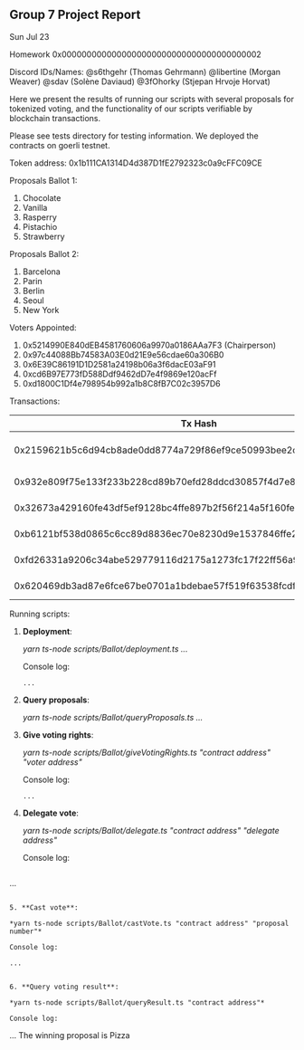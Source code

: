 ## Group 7 Project Report

Sun Jul 23

Homework 0x0000000000000000000000000000000000000002

Discord IDs/Names: @s6thgehr (Thomas Gehrmann) @libertine (Morgan Weaver) @sdav (Solène Daviaud) @3fOhorky (Stjepan Hrvoje Horvat)

Here we present the results of running our scripts with several proposals for tokenized voting, and the functionality of our scripts verifiable by blockchain transactions.

Please see tests directory for testing information. We deployed the contracts on goerli testnet.

Token address: 0x1b111CA1314D4d387D1fE2792323c0a9cFFC09CE

Proposals Ballot 1: 

1. Chocolate
2. Vanilla
3. Rasperry
4. Pistachio
5. Strawberry

Proposals Ballot 2:

1. Barcelona
2. Parin
3. Berlin
4. Seoul
5. New York

Voters Appointed:

1. 0x5214990E840dEB4581760606a9970a0186AAa7F3 (Chairperson)
2. 0x97c44088Bb74583A03E0d21E9e56cdae60a306B0
3. 0x6E39C86191D1D2581a24198b06a3f6dacE03aF91
4. 0xcd6B97E773fD588Ddf9462dD7e4f9869e120acFf
5. 0xd1800C1Df4e798954b992a1b8C8fB7C02c3957D6

Transactions:

| Tx Hash                                                            | From                                       | To  | Action            | Notes             |
| ------------------------------------------------------------------ | ------------------------------------------ | --- | ----------------- | ----------------- |
| 0x2159621b5c6d94cb8ade0dd8774a729f86ef9ce50993bee2c00e8e8f55ef52fe | 0x5214990e840deb4581760606a9970a0186aaa7f3 | 0x1b111ca1314d4d387d1fe2792323c0a9cffc09ce | run tokenDeployment.ts | Token Contract Creation |
| 0x932e809f75e133f233b228cd89b70efd28ddcd30857f4d7e8fcd06411b2889f5 | 0x5214990e840deb4581760606a9970a0186aaa7f3 | 0x1b111ca1314d4d387d1fe2792323c0a9cffc09ce | run mint.ts | Mint Token |
| 0x32673a429160fe43df5ef9128bc4ffe897b2f56f214a5f160fec6eaf78bdc96c | 0x5214990e840deb4581760606a9970a0186aaa7f3 | 0x1b111ca1314d4d387d1fe2792323c0a9cffc09ce | run mint.ts | Mint Token |
| 0xb6121bf538d0865c6cc89d8836ec70e8230d9e1537846ffe290dc32133b0552b | 0x5214990e840deb4581760606a9970a0186aaa7f3 | 0x1b111ca1314d4d387d1fe2792323c0a9cffc09ce | run mint.ts | Mint Token |
| 0xfd26331a9206c34abe529779116d2175a1273fc17f22ff56a90246a36b7ad3a3 | 0x5214990e840deb4581760606a9970a0186aaa7f3 | 0x1b111ca1314d4d387d1fe2792323c0a9cffc09ce | run mint.ts | Mint Token |
| 0x620469db3ad87e6fce67be0701a1bdebae57f519f63538fcdf8296e32100abc8 | 0x5214990e840deb4581760606a9970a0186aaa7f3 | 0x1b111ca1314d4d387d1fe2792323c0a9cffc09ce | run mint.ts | Mint Token |


Running scripts:

1. **Deployment**:

   *yarn ts-node scripts/Ballot/deployment.ts ...*
   
   Console log:
   ```
   ...
   ```
   
2. **Query proposals**:

   *yarn ts-node scripts/Ballot/queryProposals.ts ...*
   

3. **Give voting rights**:

   *yarn ts-node scripts/Ballot/giveVotingRights.ts "contract address" "voter address"*
   
   Console log:
   ```
   ...
   ```
   
4. **Delegate vote**:

   *yarn ts-node scripts/Ballot/delegate.ts "contract address" "delegate address"*
   
   Console log:
   ```
  ...
   ```
   
5. **Cast vote**:

   *yarn ts-node scripts/Ballot/castVote.ts "contract address" "proposal number"*
   
   Console log:
   ```
    ... 
   ```
   
6. **Query voting result**:

   *yarn ts-node scripts/Ballot/queryResult.ts "contract address"*
   
   Console log:
   ```
   ...
   The winning proposal is Pizza
   ```

